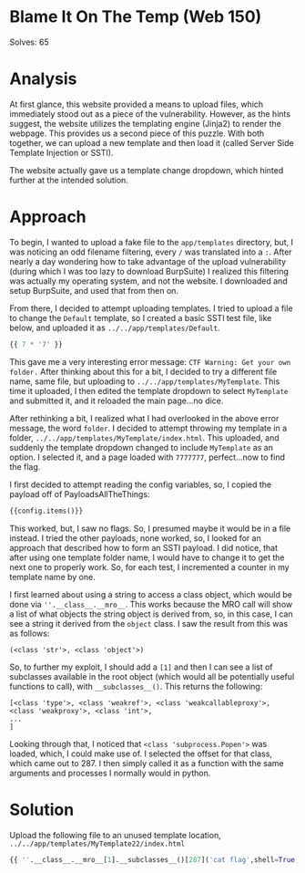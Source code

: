 # Blame It On The Temp (Web 150)

Solves: 65
# Analysis
At first glance, this website provided a means to upload files, which immediately stood out as a piece of the vulnerability. However, as the hints suggest, the website utilizes the templating engine (Jinja2) to render the webpage. This provides us a second piece of this puzzle. With both together, we can upload a new template and then load it (called Server Side Template Injection or SSTI).

The website actually gave us a template change dropdown, which hinted further at the intended solution.

# Approach
To begin, I wanted to upload a fake file to the `app/templates` directory, but, I was noticing an odd filename filtering, every `/` was translated into a `:`. After nearly a day wondering how to take advantage of the upload vulnerability (during which I was too lazy to download BurpSuite) I realized this filtering was actually my operating system, and not the website. I downloaded and setup BurpSuite, and used that from then on.

From there, I decided to attempt uploading templates. I tried to upload a file to change the `Default` template, so I created a basic SSTI test file, like below, and uploaded it as `../../app/templates/Default`.
```python
{{ 7 * '7' }}
```
This gave me a very interesting error message: `CTF Warning: Get your own folder.` After thinking about this for a bit, I decided to try a different file name, same file, but uploading to `../../app/templates/MyTemplate`. This time it uploaded, I then edited the template dropdown to select `MyTemplate` and submitted it, and it reloaded the main page...no dice.

After rethinking a bit, I realized what I had overlooked in the above error message, the word `folder`. I decided to attempt throwing my template in a folder, `../../app/templates/MyTemplate/index.html`. This uploaded, and suddenly the template dropdown changed to include `MyTemplate` as an option. I selected it, and a page loaded with `7777777`, perfect...now to find the flag.

I first decided to attempt reading the config variables, so, I copied the payload off of PayloadsAllTheThings:
```python
{{config.items()}}
```
This worked, but, I saw no flags. So, I presumed maybe it would be in a file instead. I tried the other payloads, none worked, so, I looked for an approach that described how to form an SSTI payload. I did notice, that after using one template folder name, I would have to change it to get the next one to properly work. So, for each test, I incremented a counter in my template name by one.

I first learned about using a string to access a class object, which would be done via `''.__class__.__mro__`. This works because the MRO call will show a list of what objects the string object is derived from, so, in this case, I can see a string it derived from the `object` class. I saw the result from this was as follows:
```
(<class 'str'>, <class 'object'>)
```
So, to  further my exploit, I should add a `[1]` and then I can see a list of subclasses available in the root object (which would all be potentially useful functions to call), with `__subclasses__()`. This returns the following:
```
[<class 'type'>, <class 'weakref'>, <class 'weakcallableproxy'>, <class 'weakproxy'>, <class 'int'>,
...
]
```
Looking through that, I noticed that `<class 'subprocess.Popen'>` was loaded, which, I could make use of. I selected the offset for that class, which came out to 287. I then simply called it as a function with the same arguments and processes I normally would in python.

# Solution
Upload the following file to an unused template location, `../../app/templates/MyTemplate22/index.html`
```python
{{ ''.__class__.__mro__[1].__subclasses__()[287]('cat flag',shell=True,stdout=-1).communicate()[0].strip() }}
```
